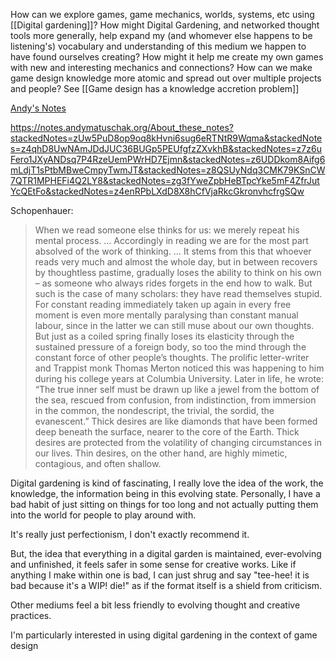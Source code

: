 How can we explore games, game mechanics, worlds, systems, etc using [[Digital gardening]]? How might Digital Gardening, and networked thought tools more generally, help expand my (and whomever else happens to be listening's) vocabulary and understanding of this medium we happen to have found ourselves creating? How might it help me create my own games with new and interesting mechanics and connections? How can we make game design knowledge more atomic and spread out over multiple projects and people? See [[Game design has a knowledge accretion problem]]

[Andy's Notes](https://notes.andymatuschak.org)

https://notes.andymatuschak.org/About_these_notes?stackedNotes=zUw5PuD8op9oq8kHvni6sug6eRTNtR9Wqma&stackedNotes=z4qhD8UwNAmJDdJUC36BUGp5PEUfgfzZXvkhB&stackedNotes=z7z6uFero1JXyANDsq7P4RzeUemPWrHD7Ejmn&stackedNotes=z6UDDkom8Aifg6mLdjT1sPtbMBweCmpyTwmJT&stackedNotes=z8QSUyNdq3CMK79KSnCW7QTR1MPHEFi4Q2LY8&stackedNotes=zg3fYweZpbHeBTpcYke5mF4ZfrJutYcQEtFo&stackedNotes=z4enRPbLXdD8X8hCfVjaRkcGkronvhcfrgSQw


Schopenhauer:
> When we read someone else thinks for us: we merely repeat his mental process. … Accordingly in reading we are for the most part absolved of the work of thinking. … It stems from this that whoever reads very much and almost the whole day, but in between recovers by thoughtless pastime, gradually loses the ability to think on his own – as someone who always rides forgets in the end how to walk. But such is the case of many scholars: they have read themselves stupid. For constant reading immediately taken up again in every free moment is even more mentally paralysing than constant manual labour, since in the latter we can still muse about our own thoughts. But just as a coiled spring finally loses its elasticity through the sustained pressure of a foreign body, so too the mind through the constant force of other people’s thoughts.
> The prolific letter-writer and Trappist monk Thomas Merton noticed this was happening to him during his college years at Columbia University. Later in life, he wrote: “The true inner self must be drawn up like a jewel from the bottom of the sea, rescued from confusion, from indistinction, from immersion in the common, the nondescript, the trivial, the sordid, the evanescent.”
> Thick desires are like diamonds that have been formed deep beneath the surface, nearer to the core of the Earth. Thick desires are protected from the volatility of changing circumstances in our lives. Thin desires, on the other hand, are highly mimetic, contagious, and often shallow.

Digital gardening is kind of fascinating, I really love the idea of the work, the knowledge, the information being in this evolving state. Personally, I have a bad habit of just sitting on things for too long and not actually putting them into the world for people to play around with.

It's really just perfectionism, I don't exactly recommend it.

But, the idea that everything in a digital garden is maintained, ever-evolving and unfinished, it feels safer in some sense for creative works. Like if anything I make within one is bad, I can just shrug and say "tee-hee! it is bad because it's a WIP! die!" as if the format itself is a shield from criticism.

Other mediums feel a bit less friendly to evolving thought and creative practices.

I'm particularly interested in using digital gardening in the context of game design



